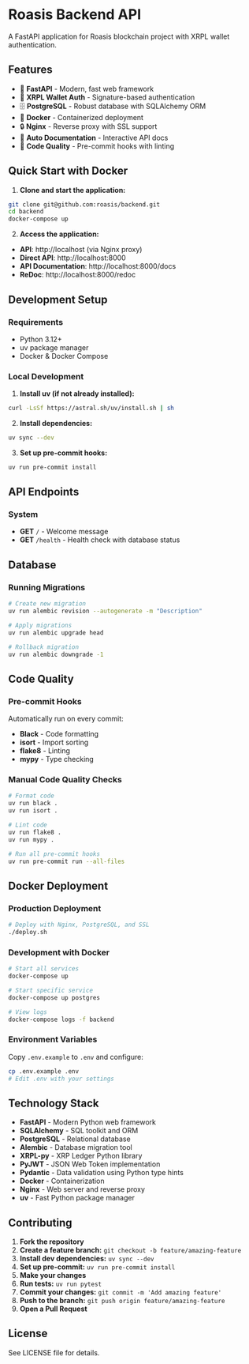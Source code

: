 # Roasis Backend API

A FastAPI application for Roasis blockchain project with XRPL wallet authentication.

## Features

- 🚀 **FastAPI** - Modern, fast web framework
- 🔐 **XRPL Wallet Auth** - Signature-based authentication
- 🗄️ **PostgreSQL** - Robust database with SQLAlchemy ORM
- 🐳 **Docker** - Containerized deployment
- 🔒 **Nginx** - Reverse proxy with SSL support
- 📝 **Auto Documentation** - Interactive API docs
- 🧹 **Code Quality** - Pre-commit hooks with linting

## Quick Start with Docker

1. **Clone and start the application:**
```bash
git clone git@github.com:roasis/backend.git
cd backend
docker-compose up
```

2. **Access the application:**
- **API**: http://localhost (via Nginx proxy)
- **Direct API**: http://localhost:8000
- **API Documentation**: http://localhost:8000/docs
- **ReDoc**: http://localhost:8000/redoc

## Development Setup

### Requirements
- Python 3.12+
- uv package manager
- Docker & Docker Compose

### Local Development

1. **Install uv (if not already installed):**
```bash
curl -LsSf https://astral.sh/uv/install.sh | sh
```

2. **Install dependencies:**
```bash
uv sync --dev
```

3. **Set up pre-commit hooks:**
```bash
uv run pre-commit install
```

## API Endpoints

### System
- **GET** `/` - Welcome message
- **GET** `/health` - Health check with database status

## Database

### Running Migrations
```bash
# Create new migration
uv run alembic revision --autogenerate -m "Description"

# Apply migrations
uv run alembic upgrade head

# Rollback migration
uv run alembic downgrade -1
```

## Code Quality

### Pre-commit Hooks
Automatically run on every commit:
- **Black** - Code formatting
- **isort** - Import sorting
- **flake8** - Linting
- **mypy** - Type checking

### Manual Code Quality Checks
```bash
# Format code
uv run black .
uv run isort .

# Lint code
uv run flake8 .
uv run mypy .

# Run all pre-commit hooks
uv run pre-commit run --all-files
```

## Docker Deployment

### Production Deployment
```bash
# Deploy with Nginx, PostgreSQL, and SSL
./deploy.sh
```

### Development with Docker
```bash
# Start all services
docker-compose up

# Start specific service
docker-compose up postgres

# View logs
docker-compose logs -f backend
```

### Environment Variables
Copy `.env.example` to `.env` and configure:
```bash
cp .env.example .env
# Edit .env with your settings
```

## Technology Stack

- **FastAPI** - Modern Python web framework
- **SQLAlchemy** - SQL toolkit and ORM
- **PostgreSQL** - Relational database
- **Alembic** - Database migration tool
- **XRPL-py** - XRP Ledger Python library
- **PyJWT** - JSON Web Token implementation
- **Pydantic** - Data validation using Python type hints
- **Docker** - Containerization
- **Nginx** - Web server and reverse proxy
- **uv** - Fast Python package manager

## Contributing

1. **Fork the repository**
2. **Create a feature branch:** `git checkout -b feature/amazing-feature`
3. **Install dev dependencies:** `uv sync --dev`
4. **Set up pre-commit:** `uv run pre-commit install`
5. **Make your changes**
6. **Run tests:** `uv run pytest`
7. **Commit your changes:** `git commit -m 'Add amazing feature'`
8. **Push to the branch:** `git push origin feature/amazing-feature`
9. **Open a Pull Request**

## License

See LICENSE file for details.
